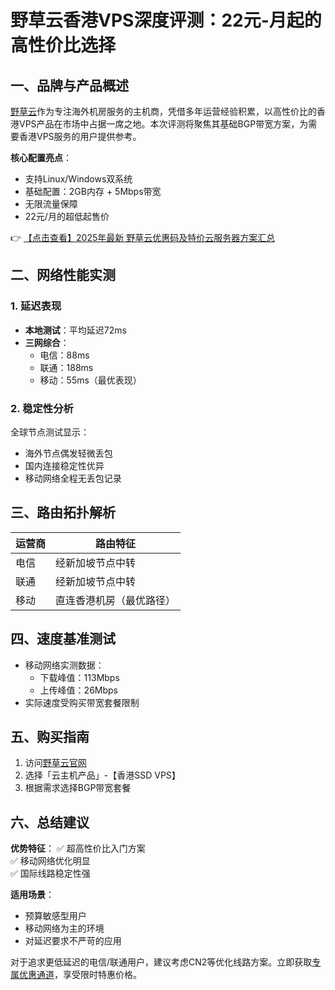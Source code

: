 # 野草云香港VPS深度评测：22元-月起的高性价比选择

## 一、品牌与产品概述

[野草云](https://bit.ly/yecaoyun)作为专注海外机房服务的主机商，凭借多年运营经验积累，以高性价比的香港VPS产品在市场中占据一席之地。本次评测将聚焦其基础BGP带宽方案，为需要香港VPS服务的用户提供参考。

**核心配置亮点**：
- 支持Linux/Windows双系统
- 基础配置：2GB内存 + 5Mbps带宽
- 无限流量保障
- 22元/月的超低起售价

👉 [【点击查看】2025年最新 野草云优惠码及特价云服务器方案汇总](https://bit.ly/yecaoyun)

## 二、网络性能实测

### 1. 延迟表现
- **本地测试**：平均延迟72ms
- **三网综合**：
  - 电信：88ms
  - 联通：188ms
  - 移动：55ms（最优表现）

### 2. 稳定性分析
全球节点测试显示：
- 海外节点偶发轻微丢包
- 国内连接稳定性优异
- 移动网络全程无丢包记录

## 三、路由拓扑解析
| 运营商 | 路由特征               |
|--------|------------------------|
| 电信   | 经新加坡节点中转       |
| 联通   | 经新加坡节点中转       |
| 移动   | 直连香港机房（最优路径）|

## 四、速度基准测试
- 移动网络实测数据：
  - 下载峰值：113Mbps
  - 上传峰值：26Mbps
- 实际速度受购买带宽套餐限制

## 五、购买指南
1. 访问[野草云官网](https://bit.ly/yecaoyun)
2. 选择「云主机产品」-【香港SSD VPS】
3. 根据需求选择BGP带宽套餐

## 六、总结建议
**优势特征**：
✅ 超高性价比入门方案  
✅ 移动网络优化明显  
✅ 国际线路稳定性强  

**适用场景**：
- 预算敏感型用户
- 移动网络为主的环境
- 对延迟要求不严苛的应用

对于追求更低延迟的电信/联通用户，建议考虑CN2等优化线路方案。立即获取[专属优惠通道](https://bit.ly/yecaoyun)，享受限时特惠价格。